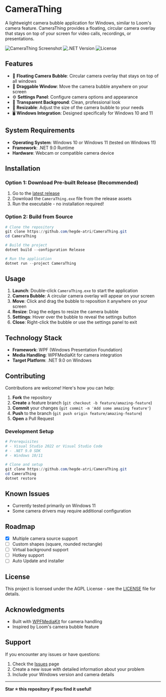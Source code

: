 ﻿# CameraThing

A lightweight camera bubble application for Windows, similar to Loom's camera feature. CameraThing provides a floating, circular camera overlay that stays on top of your screen for video calls, recordings, or presentations.

![CameraThing Screenshot](https://img.shields.io/badge/Platform-Windows-blue)
![.NET Version](https://img.shields.io/badge/.NET-9.0-purple)
![License](https://img.shields.io/badge/License-MIT-green)

## Features

- 🎥 **Floating Camera Bubble**: Circular camera overlay that stays on top of all windows
- 🔄 **Draggable Window**: Move the camera bubble anywhere on your screen
- ⚙️ **Settings Panel**: Configure camera options and appearance
- 🎯 **Transparent Background**: Clean, professional look
- 📐 **Resizable**: Adjust the size of the camera bubble to your needs
- 🖥️ **Windows Integration**: Designed specifically for Windows 10 and 11

## System Requirements

- **Operating System**: Windows 10 or Windows 11 (tested on Windows 11)
- **Framework**: .NET 9.0 Runtime
- **Hardware**: Webcam or compatible camera device

## Installation

### Option 1: Download Pre-built Release (Recommended)

1. Go to the [latest release](https://github.com/hegde-atri/CameraThing/releases/latest)
2. Download the `CameraThing.exe` file from the release assets
3. Run the executable - no installation required!

### Option 2: Build from Source

```powershell
# Clone the repository
git clone https://github.com/hegde-atri/CameraThing.git
cd CameraThing

# Build the project
dotnet build --configuration Release

# Run the application
dotnet run --project CameraThing
```

## Usage

1. **Launch**: Double-click `CameraThing.exe` to start the application
2. **Camera Bubble**: A circular camera overlay will appear on your screen
3. **Move**: Click and drag the bubble to reposition it anywhere on your screen
4. **Resize**: Drag the edges to resize the camera bubble
5. **Settings**: Hover over the bubble to reveal the settings button
6. **Close**: Right-click the bubble or use the settings panel to exit

## Technology Stack

- **Framework**: WPF (Windows Presentation Foundation)
- **Media Handling**: WPFMediaKit for camera integration
- **Target Platform**: .NET 9.0 on Windows

## Contributing

Contributions are welcome! Here's how you can help:

1. **Fork** the repository
2. **Create** a feature branch (`git checkout -b feature/amazing-feature`)
3. **Commit** your changes (`git commit -m 'Add some amazing feature'`)
4. **Push** to the branch (`git push origin feature/amazing-feature`)
5. **Open** a Pull Request

### Development Setup

```powershell
# Prerequisites
# - Visual Studio 2022 or Visual Studio Code
# - .NET 9.0 SDK
# - Windows 10/11

# Clone and setup
git clone https://github.com/hegde-atri/CameraThing.git
cd CameraThing
dotnet restore
```

## Known Issues

- Currently tested primarily on Windows 11
- Some camera drivers may require additional configuration

## Roadmap

- [X] Multiple camera source support
- [ ] Custom shapes (square, rounded rectangle)
- [ ] Virtual background support
- [ ] Hotkey support
- [ ] Auto Update and installer

## License

This project is licensed under the AGPL License - see the [LICENSE](LICENSE) file for details.

## Acknowledgments

- Built with [WPFMediaKit](https://github.com/jerometerry/wpfmediakit) for camera handling
- Inspired by Loom's camera bubble feature

## Support

If you encounter any issues or have questions:

1. Check the [Issues](https://github.com/hegde-atri/CameraThing/issues) page
2. Create a new issue with detailed information about your problem
3. Include your Windows version and camera details

---

**Star ⭐ this repository if you find it useful!**
